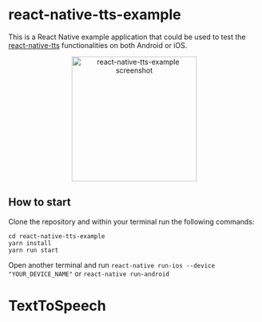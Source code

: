 # react-native-tts-example
This is a React Native example application that could be used to test the [react-native-tts](https://github.com/ak1394/react-native-tts) functionalities on both Android or iOS. 
<p align="center">
    <img alt="react-native-tts-example screenshot" src="https://user-images.githubusercontent.com/2692166/41291137-27d0f402-6e4f-11e8-8c1f-c7f862604f12.png" width=250>
</p>

## How to start
Clone the repository and within your terminal run the following commands:
```
cd react-native-tts-example
yarn install
yarn run start
```

Open another terminal and run `react-native run-ios --device "YOUR_DEVICE_NAME"` or `react-native run-android`
# TextToSpeech
